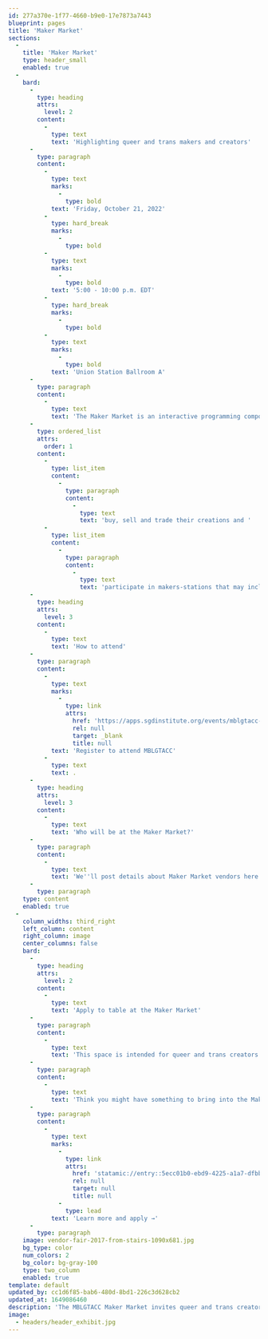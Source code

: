 ```yaml
---
id: 277a370e-1f77-4660-b9e0-17e7873a7443
blueprint: pages
title: 'Maker Market'
sections:
  -
    title: 'Maker Market'
    type: header_small
    enabled: true
  -
    bard:
      -
        type: heading
        attrs:
          level: 2
        content:
          -
            type: text
            text: 'Highlighting queer and trans makers and creators'
      -
        type: paragraph
        content:
          -
            type: text
            marks:
              -
                type: bold
            text: 'Friday, October 21, 2022'
          -
            type: hard_break
            marks:
              -
                type: bold
          -
            type: text
            marks:
              -
                type: bold
            text: '5:00 - 10:00 p.m. EDT'
          -
            type: hard_break
            marks:
              -
                type: bold
          -
            type: text
            marks:
              -
                type: bold
            text: 'Union Station Ballroom A'
      -
        type: paragraph
        content:
          -
            type: text
            text: 'The Maker Market is an interactive programming component of the Midwest Bisexual Lesbian Gay Transgender Asexual College Conference (MBLGTACC). The space invites conference attendees and vendors to'
      -
        type: ordered_list
        attrs:
          order: 1
        content:
          -
            type: list_item
            content:
              -
                type: paragraph
                content:
                  -
                    type: text
                    text: 'buy, sell and trade their creations and '
          -
            type: list_item
            content:
              -
                type: paragraph
                content:
                  -
                    type: text
                    text: 'participate in makers-stations that may include design-your-own-swag tables, prize giveaways, arts and crafts, skill-share demos, and much more! '
      -
        type: heading
        attrs:
          level: 3
        content:
          -
            type: text
            text: 'How to attend'
      -
        type: paragraph
        content:
          -
            type: text
            marks:
              -
                type: link
                attrs:
                  href: 'https://apps.sgdinstitute.org/events/mblgtacc-2022'
                  rel: null
                  target: _blank
                  title: null
            text: 'Register to attend MBLGTACC'
          -
            type: text
            text: .
      -
        type: heading
        attrs:
          level: 3
        content:
          -
            type: text
            text: 'Who will be at the Maker Market?'
      -
        type: paragraph
        content:
          -
            type: text
            text: 'We''ll post details about Maker Market vendors here as participants are confirmed.'
      -
        type: paragraph
    type: content
    enabled: true
  -
    column_widths: third_right
    left_column: content
    right_column: image
    center_columns: false
    bard:
      -
        type: heading
        attrs:
          level: 2
        content:
          -
            type: text
            text: 'Apply to table at the Maker Market'
      -
        type: paragraph
        content:
          -
            type: text
            text: 'This space is intended for queer and trans creators to sell/trade or provide demonstrations on a skill, craft, or art form. We also welcome vendors who represent or sell majority queer and trans content, such as independent booksellers, media outlets, clothing companies, etc. '
      -
        type: paragraph
        content:
          -
            type: text
            text: 'Think you might have something to bring into the Maker Market? Have questions?'
      -
        type: paragraph
        content:
          -
            type: text
            marks:
              -
                type: link
                attrs:
                  href: 'statamic://entry::5ecc01b0-ebd9-4225-a1a7-dfbb9aaa8291'
                  rel: null
                  target: null
                  title: null
              -
                type: lead
            text: 'Learn more and apply →'
      -
        type: paragraph
    image: vendor-fair-2017-from-stairs-1090x681.jpg
    bg_type: color
    num_colors: 2
    bg_color: bg-gray-100
    type: two_column
    enabled: true
template: default
updated_by: cc1d6f85-bab6-480d-8bd1-226c3d628cb2
updated_at: 1649086460
description: 'The MBLGTACC Maker Market invites queer and trans creators to sell/trade or provide demonstrations on a skill, craft or art form.'
image:
  - headers/header_exhibit.jpg
---
```


